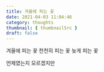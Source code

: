 ```yaml
---
title: 겨울에 피는 꽃
date: 2021-04-03 11:04:46
category: thoughts
thumbnail: { thumbnailSrc }
draft: false
---
```


겨울에 피는 꽃
천천히 피는 꽃
늦게 피는 꽃

언제였는지 모르겠지만
